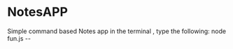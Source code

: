 # NotesAPP
Simple command based Notes app
in the terminal , type the following:
node fun.js <THE COMMAND YOU WANT> --<TITLE OR BODY IF THE COMMAND SUPPORTS>

